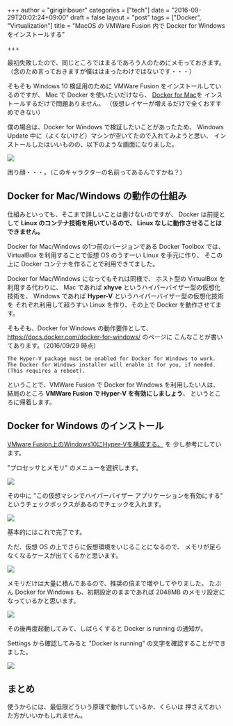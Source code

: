 +++
author = "girigiribauer"
categories = ["tech"]
date = "2016-09-29T20:02:24+09:00"
draft = false
layout = "post"
tags = ["Docker", "Virtualization"]
title = "MacOS の VMWare Fusion 内で Docker for Windows をインストールする"

+++

最初失敗したので、同じところではまるであろう人のためにメモっておきます。
（念のため言っておきますが僕ははまったわけではないです・・・）

そもそも Windows 10 検証用のために VMWare Fusion をインストールしているのですが、
Mac で Docker を使いたいだけなら、
[Docker for Mac](https://docs.docker.com/engine/installation/mac/)を
インストールするだけで問題ありません。
（仮想レイヤーが増えるだけで全くおすすめできない）

僕の場合は、Docker for Windows で検証したいことがあったため、
Windows Update 中に（よくないけど）マシンが空いてたので入れてみようと思い、
インストールしたはいいものの、以下のような画面になりました。

![][1]

困り顔・・・。（このキャラクターの名前ってあるんですかね？）



## Docker for Mac/Windows の動作の仕組み

仕組みといっても、そこまで詳しいことは書けないのですが、
Docker は前提として **Linux のコンテナ技術を用いているので、
Linux なしに動作させることはできません。**

Docker for Mac/Windows の1つ前のバージョンである Docker Toolbox では、
VirtualBox を利用することで仮想 OS のうすーい Linux を手元に作り、
そこの上に Docker コンテナを作ることで利用できてました。

Docker for Mac/Windows になってもそれは同様で、
ホスト型の VirtualBox を利用する代わりに、
Mac であれば **xhyve** というハイパーバイザー型の仮想化技術を、
Windows であれば **Hyper-V** というハイパーバイザー型の仮想化技術を
それぞれ利用して超うすい Linux を作り、その上で Docker を動作させてます。

そもそも、Docker for Windows の動作要件として、
<https://docs.docker.com/docker-for-windows/> のページに
こんなことが書いてあります。（2016/09/29 時点）

	The Hyper-V package must be enabled for Docker for Windows to work. The Docker for Windows installer will enable it for you, if needed. (This requires a reboot).

ということで、VMWare Fusion で Docker for Windows を利用したい人は、
結局のところ **VMWare Fusion で Hyper-V を有効にしましょう**、
というところに帰着します。



## Docker for Windows のインストール

[VMware Fusion上のWindows10にHyper-Vを構成する。](http://itnews.jp/?p=9332) を
少し参考にしています。

"プロセッサとメモリ" のメニューを選択します。

![][2]

その中に "この仮想マシンでハイパーバイザー アプリケーションを有効にする" というチェックボックスがあるのでチェックを入れます。

![][3]

基本的にはこれで完了です。

ただ、仮想 OS の上でさらに仮想環境をいじることになるので、
メモリが足らなくなるケースが出てくるかと思います。

![][4]

メモリだけは大量に積んであるので、推奨の倍まで増やしてやりました。
たぶん Docker for Windows も、初期設定のままであれば 2048MB のメモリ設定になっているかと思います。

![][5]

その後再度起動してみて、しばらくすると Docker is running の通知が。

Settings から確認してみると "Docker is running" の文字を確認することができました。

![][6]



## まとめ

使うからには、最低限どういう原理で動作しているか、くらいは
押さえておいた方がいいかもしれません。


 [1]: /img/2016/09/docker_for_windows_on_vmware_fusion01.png
 [2]: /img/2016/09/docker_for_windows_on_vmware_fusion02.png
 [3]: /img/2016/09/docker_for_windows_on_vmware_fusion03.png
 [4]: /img/2016/09/docker_for_windows_on_vmware_fusion04.png
 [5]: /img/2016/09/docker_for_windows_on_vmware_fusion05.png
 [6]: /img/2016/09/docker_for_windows_on_vmware_fusion06.png

